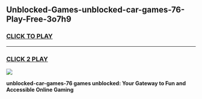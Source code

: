 
## Unblocked-Games-unblocked-car-games-76-Play-Free-3o7h9
<h3>
<a href="https://premium76.site?title=unblocked-car-games-76&ref=18A1">CLICK TO PLAY</a></h3>
<hr>

<h3>
<a href="https://premium76.site?title=unblocked-car-games-76&ref=18A1">CLICK 2 PLAY</a>
  
</h3>

<a href="https://premium76.site?title=unblocked-car-games-76&ref=18A1"><img src="https://clearcache.store/games.png"></a>


**unblocked-car-games-76 games unblocked: Your Gateway to Fun and Accessible Online Gaming**
